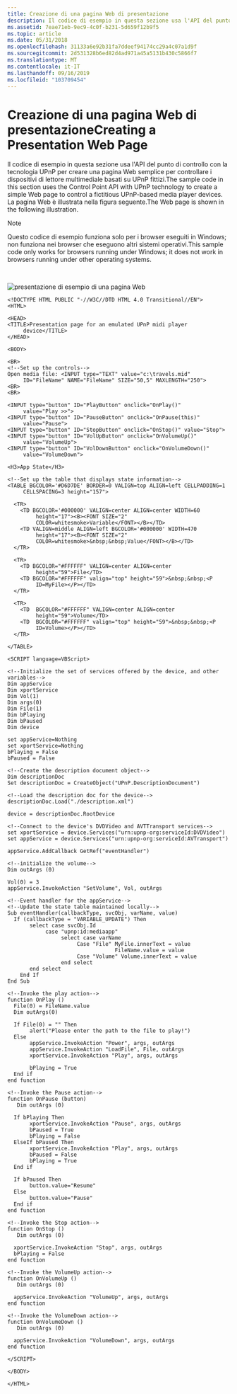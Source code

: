 ```yaml
---
title: Creazione di una pagina Web di presentazione
description: Il codice di esempio in questa sezione usa l'API del punto di controllo con la tecnologia UPnP per creare una pagina Web semplice per controllare i dispositivi di lettore multimediale basati su UPnP fittizi. La pagina Web è illustrata nella figura seguente.
ms.assetid: 7eae71eb-9ec9-4c0f-b231-5d659f12b9f5
ms.topic: article
ms.date: 05/31/2018
ms.openlocfilehash: 31133a6e92b31fa7ddeef94174cc29a4c07a1d9f
ms.sourcegitcommit: 2d531328b6ed82d4ad971a45a5131b430c5866f7
ms.translationtype: MT
ms.contentlocale: it-IT
ms.lasthandoff: 09/16/2019
ms.locfileid: "103709454"
---
```

# <a name="creating-a-presentation-web-page"></a><span data-ttu-id="c4531-104">Creazione di una pagina Web di presentazione</span><span class="sxs-lookup"><span data-stu-id="c4531-104">Creating a Presentation Web Page</span></span>

<span data-ttu-id="c4531-105">Il codice di esempio in questa sezione usa l'API del punto di controllo con la tecnologia UPnP per creare una pagina Web semplice per controllare i dispositivi di lettore multimediale basati su UPnP fittizi.</span><span class="sxs-lookup"><span data-stu-id="c4531-105">The sample code in this section uses the Control Point API with UPnP technology to create a simple Web page to control a fictitious UPnP-based media player devices.</span></span> <span data-ttu-id="c4531-106">La pagina Web è illustrata nella figura seguente.</span><span class="sxs-lookup"><span data-stu-id="c4531-106">The Web page is shown in the following illustration.</span></span>

> [!Note]  
> <span data-ttu-id="c4531-107">Questo codice di esempio funziona solo per i browser eseguiti in Windows; non funziona nei browser che eseguono altri sistemi operativi.</span><span class="sxs-lookup"><span data-stu-id="c4531-107">This sample code only works for browsers running under Windows; it does not work in browsers running under other operating systems.</span></span>

 

![presentazione di esempio di una pagina Web](images/new-samp-media-player.png)

``` syntax
<!DOCTYPE HTML PUBLIC "-//W3C//DTD HTML 4.0 Transitional//EN">
<HTML>

<HEAD>
<TITLE>Presentation page for an emulated UPnP midi player 
     device</TITLE>
</HEAD>

<BODY>

<BR>
<!--Set up the controls-->
Open media file: <INPUT type="TEXT" value="c:\travels.mid" 
     ID="FileName" NAME="FileName" SIZE="50,5" MAXLENGTH="250">
<BR>
<BR>

<INPUT type="button" ID="PlayButton" onclick="OnPlay()" 
     value="Play >>">
<INPUT type="button" ID="PauseButton" onclick="OnPause(this)" 
     value="Pause">
<INPUT type="button" ID="StopButton" onclick="OnStop()" value="Stop">
<INPUT type="button" ID="VolUpButton" onclick="OnVolumeUp()" 
     value="VolumeUp">
<INPUT type="button" ID="VolDownButton" onclick="OnVolumeDown()" 
     value="VolumeDown">

<H3>App State</H3>

<!--Set up the table that displays state information-->
<TABLE BGCOLOR='#D6D7DE' BORDER=0 VALIGN=top ALIGN=left CELLPADDING=1 
     CELLSPACING=3 height="157">

  <TR>
    <TD BGCOLOR='#000000' VALIGN=center ALIGN=center WIDTH=60 
         height="17"><B><FONT SIZE="2" 
         COLOR=whitesmoke>Variable</FONT></B></TD>
    <TD VALIGN=middle ALIGN=left BGCOLOR='#000000' WIDTH=470 
         height="17"><B><FONT SIZE="2" 
         COLOR=whitesmoke>&nbsp;&nbsp;Value</FONT></B></TD>
  </TR>

  <TR>
    <TD BGCOLOR="#FFFFFF" VALIGN=center ALIGN=center 
         height="59">File</TD>
    <TD BGCOLOR="#FFFFFF" valign="top" height="59">&nbsp;&nbsp;<P 
         ID=MyFile></P></TD>
  </TR>

  <TR>
    <TD  BGCOLOR="#FFFFFF" VALIGN=center ALIGN=center 
         height="59">Volume</TD>
    <TD  BGCOLOR="#FFFFFF" valign="top" height="59">&nbsp;&nbsp;<P 
         ID=Volume></P></TD>
  </TR>

</TABLE>

<SCRIPT language=VBScript>

<!--Initialize the set of services offered by the device, and other variables-->
Dim appService
Dim xportService
Dim Vol(1)
Dim args(0)
Dim File(1)
Dim bPlaying
Dim bPaused
Dim device

set appService=Nothing
set xportService=Nothing
bPlaying = False
bPaused = False

<!--Create the description document object-->
Dim descriptionDoc
Set descriptionDoc = CreateObject("UPnP.DescriptionDocument")

<!--Load the description doc for the device-->
descriptionDoc.Load("./description.xml")

device = descriptionDoc.RootDevice

<!--Connect to the device's DVDVideo and AVTTransport services-->
set xportService = device.Services("urn:upnp-org:serviceId:DVDVideo")
set appService = device.Services("urn:upnp-org:serviceId:AVTransport")

appService.AddCallback GetRef("eventHandler")

<!--initialize the volume-->
Dim outArgs (0)

Vol(0) = 3
appService.InvokeAction "SetVolume", Vol, outArgs

<!--Event handler for the appService-->
<!--Update the state table maintained locally-->
Sub eventHandler(callbackType, svcObj, varName, value)
  If (callbackType = "VARIABLE_UPDATE") Then
       select case svcObj.Id
            case "upnp:id:mediaapp"
                 select case varName
                      Case "File" MyFile.innerText = value
                                  FileName.value = value
                      Case "Volume" Volume.innerText = value
                 end select
       end select
    End If
End Sub

<!--Invoke the play action-->
function OnPlay ()
  File(0) = FileName.value
  Dim outArgs(0)

  If File(0) = "" Then
       alert("Please enter the path to the file to play!")
  Else
       appService.InvokeAction "Power", args, outArgs
       appService.InvokeAction "LoadFile", File, outArgs
       xportService.InvokeAction "Play", args, outArgs

       bPlaying = True
  End if
end function

<!--Invoke the Pause action-->
function OnPause (button)
   Dim outArgs (0)

  If bPlaying Then
       xportService.InvokeAction "Pause", args, outArgs
       bPaused = True
       bPlaying = False
  ElseIf bPaused Then
       xportService.InvokeAction "Play", args, outArgs
       bPaused = False
       bPlaying = True
  End if

  If bPaused Then
       button.value="Resume"
  Else
       button.value="Pause"
  End if
end function

<!--Invoke the Stop action-->
function OnStop ()
   Dim outArgs (0)

  xportService.InvokeAction "Stop", args, outArgs
  bPlaying = False
end function

<!--Invoke the VolumeUp action-->
function OnVolumeUp ()
   Dim outArgs (0)

  appService.InvokeAction "VolumeUp", args, outArgs
end function

<!--Invoke the VolumeDown action-->
function OnVolumeDown ()
   Dim outArgs (0)

  appService.InvokeAction "VolumeDown", args, outArgs
end function

</SCRIPT>

</BODY>

</HTML>
```

 

 




